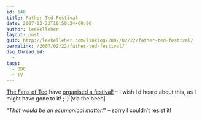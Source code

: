 ```yaml
---
id: 146
title: Father Ted Festival
date: 2007-02-22T10:50:24+00:00
author: leekelleher
layout: post
guid: http://leekelleher.com/linklog/2007/02/22/father-ted-festival/
permalink: /2007/02/22/father-ted-festival/
dsq_thread_id:
  - 
tags:
  - BBC
  - TV
---
```

[The Fans of Ted](http://www.friendsofted.org/) have [organised a festival!](http://news.bbc.co.uk/1/hi/entertainment/6383665.stm) &#8211; I wish I&#8217;d heard about this, as I might have gone to it! ;-) [via the beeb]

&#8220;_That would be an ecumenical matter!_&#8221; &#8211; sorry I couldn&#8217;t resist it!